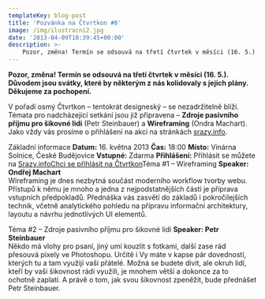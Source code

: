 ```yaml
---
templateKey: blog-post
title: 'Pozvánka na Čtvrtkon #8'
image: /img/ilustracni2.jpg
date: '2013-04-09T10:39:45+00:00'
description: >-
    Pozor, změna! Termín se odsouvá na třetí čtvrtek v měsíci (16. 5.). Důvodem jsou svátky, které by některým z nás kolidovaly s jejich plány. Děkujeme za pochopení.V pořadí osmý Čtvrtkon...
---
```

  
**Pozor, změna! Termín se odsouvá na třetí čtvrtek v měsíci (16. 5.). Důvodem jsou svátky, které by některým z nás kolidovaly s jejich plány. Děkujeme za pochopení.**

V pořadí osmý Čtvrtkon – tentokrát designeský – se nezadržitelně blíží. Témata pro nadcházející setkání jsou již připravena – **Zdroje pasivního příjmu pro šikovné lidi** (Petr Steinbauer) a **Wireframing** (Ondra Machart). Jako vždy vás prosíme o přihlášení na akci na stránkách [srazy.info](http://srazy.info/ctvrtkon/3423 "Přihláška na Čtvrtkon na srazy.info").

Základní informace **Datum:** 16. května 2013 **Čas:** 18:00 **Místo:** Vinárna Solnice, České Budějovice **Vstupné:** Zdarma **Přihlášení:** Přihlásit se můžete na [Srazy.info](http://srazy.info/ctvrtkon/3423 "Přihlaste se, prosím, na Srazy.info")[Chci se přihlásit na Čtvrtkon](http://srazy.info/ctvrtkon/3423)Téma #1 – Wireframing **Speaker: Ondřej Machart**  
Wireframing je dnes nezbytná součást moderního workflow tvorby webu. Přístupů k němu je mnoho a jedna z nejpodstatnějších částí je příprava vstupních předpokladů. Přednáška vás zasvětí do základů i pokročilejších technik, včetně analytického pohledu na přípravu informační architektury, layoutu a návrhu jednotlivých UI elementů.

Téma #2 – Zdroje pasivního příjmu pro šikovné lidi **Speaker: Petr Steinbauer**  
Někdo má vlohy pro psaní, jiný umí kouzlit s fotkami, další zase rád přesouvá pixely ve Photoshopu. Určitě i Vy máte v kapse pár dovedností, kterých tu a tam využijí vaši přátelé. Možná se budete divit, ale okruh lidí, kteří by vaši šikovnost rádi využili, je mnohem větší a dokonce za to ochotně zaplatí. A právě o tom, jak svou šikovnost zpeněžit, bude přednášet Petr Steinbauer.